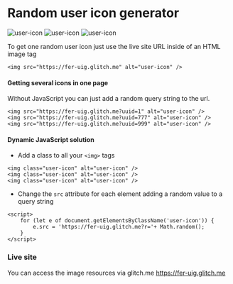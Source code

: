 # Random user icon generator

<img src="https://fer-uig.glitch.me?uuid=1" alt="user-icon" />
<img src="https://fer-uig.glitch.me?uuid=2" alt="user-icon" />
<img src="https://fer-uig.glitch.me?uuid=3" alt="user-icon" />



To get one random user icon just use the live site URL inside of an HTML image tag

```
<img src="https://fer-uig.glitch.me" alt="user-icon" />
```

#### Getting several icons in one page

Without JavaScript you can just add a random query string to the url.

```
<img src="https://fer-uig.glitch.me?uuid=1" alt="user-icon" />
<img src="https://fer-uig.glitch.me?uuid=777" alt="user-icon" />
<img src="https://fer-uig.glitch.me?uuid=999" alt="user-icon" />
```

#### Dynamic JavaScript solution

- Add a class to all your `<img>` tags
```
<img class="user-icon" alt="user-icon" />
<img class="user-icon" alt="user-icon" />
<img class="user-icon" alt="user-icon" />
```
- Change the `src` attribute for each element adding a random value to a query string
```
<script>
    for (let e of document.getElementsByClassName('user-icon')) {
        e.src = 'https://fer-uig.glitch.me?r='+ Math.random();
    }
</script>
```

### Live site

You can access the image resources via glitch.me https://fer-uig.glitch.me  